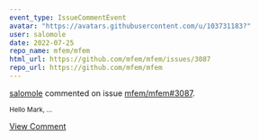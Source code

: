 ```yaml
---
event_type: IssueCommentEvent
avatar: "https://avatars.githubusercontent.com/u/103731183?"
user: salomole
date: 2022-07-25
repo_name: mfem/mfem
html_url: https://github.com/mfem/mfem/issues/3087
repo_url: https://github.com/mfem/mfem
---
```


<a href='https://github.com/salomole' target='_blank'>salomole</a> commented on issue <a href='https://github.com/mfem/mfem/issues/3087' target='_blank'>mfem/mfem#3087</a>.

<small>Hello Mark,...</small>

<a href='https://github.com/mfem/mfem/issues/3087' target='_blank'>View Comment</a>